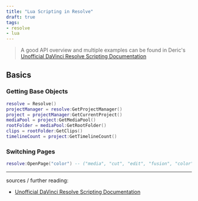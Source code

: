 ```yaml
---
title: "Lua Scripting in Resolve"
draft: true
tags:
- resolve
- lua
---
```


> A good API overview and multiple examples can be found in Deric's [Unofficial DaVinci Resolve Scripting Documentation](https://github.com/deric/DaVinciResolve-API-Docs)

## Basics

### Getting Base Objects

```lua
resolve = Resolve()
projectManager = resolve:GetProjectManager()
project = projectManager:GetCurrentProject()
mediaPool = project:GetMediaPool()
rootFolder = mediaPool:GetRootFolder()
clips = rootFolder:GetClips()
timelineCount = project:GetTimelineCount()
```

### Switching Pages

```lua
resolve:OpenPage("color") -- ("media", "cut", "edit", "fusion", "color", "fairlight", "deliver").
```



---

sources / further reading:
- [Unofficial DaVinci Resolve Scripting Documentation](https://github.com/deric/DaVinciResolve-API-Docs)

